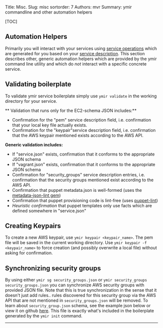 Title: Misc.
Slug: misc
sortorder: 7
Authors: mvr
Summary: ymir commandline and other automation helpers

[TOC]

## Automation Helpers

Primarily you will interact with your services using [service operations](service-operations.html) which are generated for you based on your [service description](service-description.html).  This section describes other, generic automation helpers  which are provided by the ymir command line utility and which do *not* interact with a specific concrete service.

## Validating boilerplate

To validate ymir service boilerplate simply use `ymir validate` in the working directory for your service.

** Validation that runs only for the EC2-schema JSON includes:**

* Confirmation for the "pem" service description field, i.e. confirmation that your local key file actually exists.
* Confirmation for the "keypair"service description field, i.e. confirmation that the AWS keypair mentioned exists according to the AWS API.


**Generic validation includes:**

* If "service.json" exists, confirmation that it conforms to the appropriate JSON schema
* If "vagrant.json" exists, confirmation that it conforms to the appropriate JSON schema
* Confirmation for "security_groups" service description entries, i.e. confirmation that the security groups mentioned exist according to the AWS API.
* Confirmation that puppet metadata.json is well-formed (uses the [metadata-json-lint gem](https://github.com/voxpupuli/metadata-json-lint))
* Confirmation that puppet provisioning code is lint-free (uses [puppet-lint](http://puppet-lint.com))
* *Heuristic confirmation* that puppet templates only use facts which are defined somewhere in "service.json"


## Creating Keypairs

To create a new AWS keypair, use `ymir keypair <keypair_name>`.  The pem file will be saved in the current working directory.  Use `ymir keypair -f <keypair_name>` to force creation (and possibly overwrite a local file) without asking for confirmation.


## Synchronizing security groups

By using either `ymir sg security_groups.json` or `ymir security_groups security_groups.json` you can synchronize AWS security groups with provided JSON file.  Note that this is true synchronization in the sense that it doesn't just add rules.. rules discovered for this security group via the AWS API that are not mentioned in `security_groups.json` will be removed.  To learn about `security_group.json` schema, see the example json below or view it on github [here](https://github.com/mattvonrocketstein/ymir/blob/master/ymir/skeleton/security_groups.json).  This file is exactly what's included in the boilerplate generated by the `ymir init` command.


<script src="https://gist-it.appspot.com/github/mattvonrocketstein/ymir/blob/master/ymir/skeleton/security_groups.json"></script>

----------------------------------------------------
